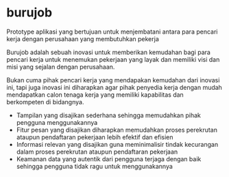 # burujob
Prototype aplikasi yang bertujuan untuk menjembatani antara para pencari kerja dengan perusahaan yang membutuhkan pekerja


Burujob adalah sebuah inovasi untuk memberikan kemudahan bagi para pencari kerja untuk menemukan pekerjaan yang layak dan memiliki visi dan misi yang sejalan dengan perusahaan.

Bukan cuma pihak pencari kerja yang mendapakan kemudahan dari inovasi ini, tapi juga inovasi ini diharapkan agar pihak penyedia kerja dengan mudah mendapatkan calon tenaga kerja yang memiliki kapabilitas dan berkompeten di bidangnya.

- Tampilan yang disajikan sederhana sehingga memudahkan pihak pengguna menggunakannya
- Fitur pesan yang disajikan diharapkan memudahkan proses perekrutan ataupun pendaftaran pekerjaan lebih efektif dan efisien
- Informasi relevan yang disajikan guna meminimalisir tindak kecurangan dalam proses perekrutan ataupun pendaftaran pekerjaan
- Keamanan data yang autentik dari pengguna terjaga dengan baik sehingga pengguna tidak ragu untuk menggunakannya
